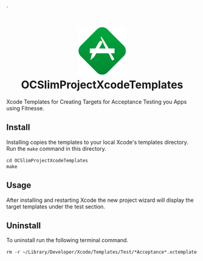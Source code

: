 `<h1 align=center><img src="Images/Icon.png" width="128" height="128"/><br/>OCSlimProjectXcodeTemplates</h1>


Xcode Templates for Creating Targets for Acceptance Testing you Apps using Fitnesse.

## Install

Installing copies the templates to your local Xcode's templates directory. Run the ```make``` command in this directory.

    cd OCSlimProjectXcodeTemplates
    make
    
## Usage

After installing and restarting Xcode the new project wizard will display the target templates under the test section.

## Uninstall

To uninstall run the following terminal command.

    rm -r ~/Library/Developer/Xcode/Templates/Test/*Acceptance*.xctemplate
